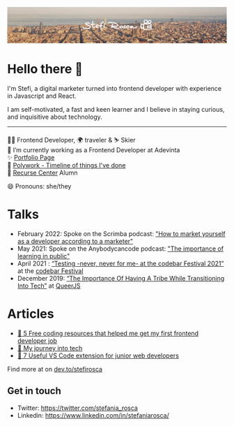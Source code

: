 ![Profile Image](./CoverStefi.jpg)

# Hello there 🙈

I'm Stefi, a digital marketer turned into frontend developer with experience in Javascript and React.

I am self-motivated, a fast and keen learner and I believe in staying curious, and inquisitive about technology.

---

👩‍💻 Frontend Developer, 🌍 traveler & ⛷️ Skier  
🔭 I’m currently working as a Frontend Developer at Adevinta  
✨ [Portfolio Page](http://stefirosca.netlify.app/)  
👯 [Polywork - Timeline of things I've done](https://www.polywork.com/stefi)  
🐙 [Recurse Center](https://www.recurse.com/) Alumn

😄 Pronouns: she/they

# Talks

- February 2022: Spoke on the Scrimba podcast: ["How to market yourself as a developer according to a marketer"](https://open.spotify.com/episode/0YwxxZ1fqQftnyg6PlVEW7?si=4ebe6effcfc94ed4)
- May 2021: Spoke on the Anybodycancode podcast: ["The importance of learning in public"](https://open.spotify.com/episode/5dt9s9VbNHjrr3baSgH6ia?si=47e58af21adc47b7&nd=1)
- April 2021 : [“Testing -never, never for me- at the codebar Festival 2021”](https://www.youtube.com/watch?v=8KIi8P65oPI&ab_channel=codebar) at the [codebar Festival](https://codebar.io/)
- December 2019: [“The Importance Of Having A Tribe While Transitioning Into Tech”](https://www.youtube.com/watch?v=kiK4bSfGOpc) at [QueerJS](https://queerjs.com/)

# Articles

- [🦩 5 Free coding resources that helped me get my first frontend developer job](https://dev.to/stefirosca/5-free-coding-resources-that-helped-me-get-my-first-frontend-developer-job-4ak4)
- [🚠 My journey into tech](https://dev.to/stefirosca/my-journey-into-tech-48fl)
- [🤺 7 Useful VS Code extension for junior web developers](https://dev.to/stefirosca/7-useful-vs-code-extension-for-junior-web-developers-3pg5)

Find more at on [dev.to/stefirosca](https://dev.to/stefirosca)

## Get in touch

- Twitter: https://twitter.com/stefania_rosca
- Linkedin: https://www.linkedin.com/in/stefaniarosca/
